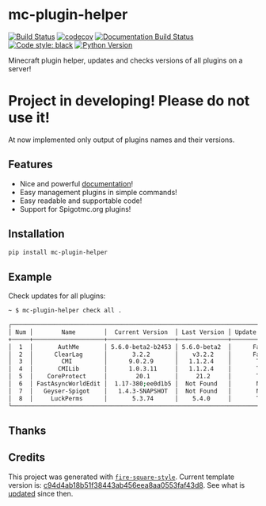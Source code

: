 # mc-plugin-helper

[![Build Status](https://github.com/PerchunPak/mc-plugin-helper/actions/workflows/test.yml/badge.svg?branch=master)](https://github.com/PerchunPak/mc-plugin-helper/actions?query=workflow%3Atest)
[![codecov](https://codecov.io/gh/PerchunPak/mc-plugin-helper/branch/master/graph/badge.svg)](https://codecov.io/gh/PerchunPak/mc-plugin-helper)
[![Documentation Build Status](https://readthedocs.org/projects/mc-plugin-helper/badge/?version=latest)](https://mc-plugin-helper.readthedocs.io/)
[![Code style: black](https://img.shields.io/badge/code%20style-black-000000.svg)](https://github.com/psf/black)
[![Python Version](https://img.shields.io/pypi/pyversions/mc-plugin-helper.svg)](https://pypi.org/project/mc-plugin-helper/)

Minecraft plugin helper, updates and checks versions of all plugins on a server!

# Project in developing! Please do not use it!

At now implemented only output of plugins names and their versions.

## Features

- Nice and powerful [documentation](https://mc-plugin-helper.readthedocs.io/en/latest/)!
- Easy management plugins in simple commands!
- Easy readable and supportable code!
- Support for Spigotmc.org plugins!


## Installation

```bash
pip install mc-plugin-helper
```


## Example

Check updates for all plugins:

```bash
~ $ mc-plugin-helper check all .

┌────────────────────────────────────────────────────────────────────────────────┐
│ Num │        Name        │  Current Version  │ Last Version │ Update Available │
+─────+────────────────────+───────────────────+──────────────+──────────────────+
│  1  │       AuthMe       │ 5.6.0-beta2-b2453 │ 5.6.0-beta2  │      False       │
│  2  │      ClearLag      │       3.2.2       │    v3.2.2    │      False       │
│  3  │        CMI         │      9.0.2.9      │   1.1.2.4    │       True       │
│  4  │       CMILib       │      1.0.3.11     │   1.1.2.4    │       True       │
│  5  │    CoreProtect     │        20.1       │     21.2     │       True       │
│  6  │ FastAsyncWorldEdit │  1.17-380;ee0d1b5 │  Not Found   │       None       │
│  7  │   Geyser-Spigot    │   1.4.3-SNAPSHOT  │  Not Found   │       None       │
│  8  │     LuckPerms      │       5.3.74      │    5.4.0     │       True       │
└────────────────────────────────────────────────────────────────────────────────┘
```

## Thanks

## Credits

This project was generated with [`fire-square-style`](https://github.com/fire-square/fire-square-style). 
Current template version is: [c94d4ab18b51f38443ab456eea8aa0553faf43d8](https://github.com/fire-square/fire-square-style/tree/c94d4ab18b51f38443ab456eea8aa0553faf43d8). 
See what is [updated](https://github.com/fire-square/fire-square-style/compare/c94d4ab18b51f38443ab456eea8aa0553faf43d8...master) 
since then.
